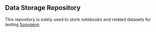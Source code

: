 ## Data Storage Repository
This repository is solely used to store notebooks and related datasets for testing [Soorgeon](https://github.com/ploomber/soorgeon)
